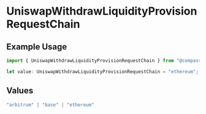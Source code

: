# UniswapWithdrawLiquidityProvisionRequestChain

## Example Usage

```typescript
import { UniswapWithdrawLiquidityProvisionRequestChain } from "@compass-labs/api-sdk/models/components";

let value: UniswapWithdrawLiquidityProvisionRequestChain = "ethereum";
```

## Values

```typescript
"arbitrum" | "base" | "ethereum"
```